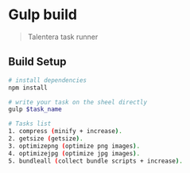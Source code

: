 # Gulp build

> Talentera task runner

## Build Setup

``` bash
# install dependencies
npm install

# write your task on the sheel directly
gulp $task_name

# Tasks list
1. compress (minify + increase).
2. getsize (getsize).
3. optimizepng (optimize png images).
4. optimizejpg (optimize jpg images).
5. bundleall (collect bundle scripts + increase).